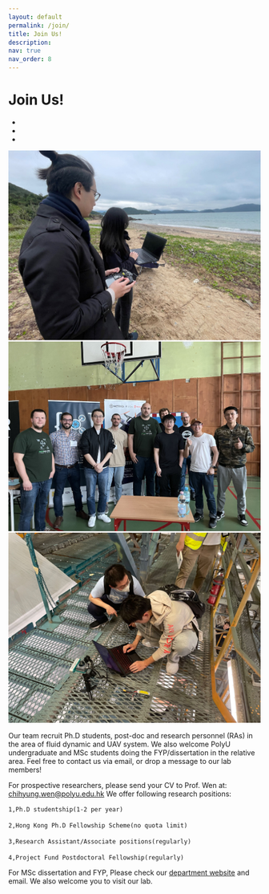 ```yaml
---
layout: default
permalink: /join/
title: Join Us!
description: 
nav: true
nav_order: 8
---
```


# Join Us!


<!-- <br/> -->
<!-- Include Bootstrap CSS (You can use a CDN link) -->
<!-- <link rel="stylesheet" href="https://maxcdn.bootstrapcdn.com/bootstrap/4.5.2/css/bootstrap.min.css"> -->

<div id="imageCarousel" class="carousel slide" data-ride="carousel">
  <!-- Indicators -->
  <ul class="carousel-indicators">
    <li data-target="#imageCarousel" data-slide-to="0" class="active"></li>
    <li data-target="#imageCarousel" data-slide-to="1"></li>
    <li data-target="#imageCarousel" data-slide-to="2"></li>
  </ul>

  <!-- The slideshow -->
  <div class="carousel-inner">
    <div class="carousel-item active">
      <img src="../assets/img/joinus_a.jpg" alt="Image 1" class="d-block w-100">
    </div>
    <div class="carousel-item">
      <img src="../assets/img/joinus_b.jpg" alt="Image 2" class="d-block w-100">
    </div>
    <div class="carousel-item">
      <img src="../assets/img/joinus_c.jpg" alt="Image 3" class="d-block w-100">
    </div>
  </div>

  <!-- Left and right controls -->
  <a class="carousel-control-prev" href="#imageCarousel" data-slide="prev">
    <span class="carousel-control-prev-icon"></span>
  </a>
  <a class="carousel-control-next" href="#imageCarousel" data-slide="next">
    <span class="carousel-control-next-icon"></span>
  </a>
</div>
<p></p>
<!-- Include Bootstrap JS (You can use a CDN link) -->
<!-- <script src="js_scripts/slim.min.js"></script>
<script src="https://cdn.jsdelivr.net/npm/@popperjs/core@2.9.2/dist/umd/popper.min.js"></script>
<script src="https://maxcdn.bootstrapcdn.com/bootstrap/4.5.2/js/bootstrap.min.js"></script> -->


Our team recruit Ph.D students, post-doc and research personnel (RAs) in the area of fluid dynamic and UAV system. We also welcome PolyU undergraduate and MSc students doing the FYP/dissertation in the relative area. Feel free to contact us via email, or drop a message to our lab members!

For prospective researchers, please send your CV to Prof. Wen at: <a href="mailto:chihyung.wen@polyu.edu.hk">chihyung.wen@polyu.edu.hk</a>
We offer following research positions:

    1,Ph.D studentship(1-2 per year)

    2,Hong Kong Ph.D Fellowship Scheme(no quota limit)

    3,Research Assistant/Associate positions(regularly)

    4,Project Fund Postdoctoral Fellowship(regularly)

For MSc dissertation and FYP, Please check our <a href="https://www.polyu.edu.hk/en/aae/">department website</a> and email. We also welcome you to visit our lab.
